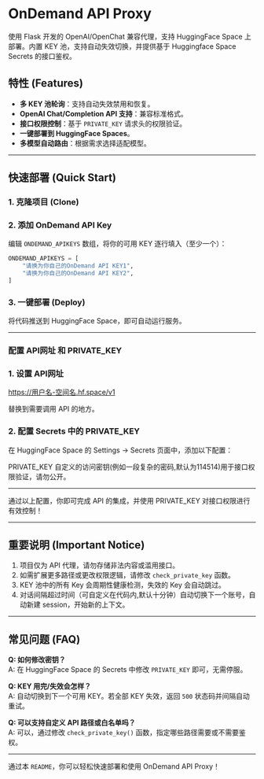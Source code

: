 # OnDemand API Proxy

使用 Flask 开发的 OpenAI/OpenChat 兼容代理，支持 HuggingFace Space 上部署。内置 KEY 池，支持自动失效切换，并提供基于 Huggingface Space Secrets 的接口鉴权。

## 特性 (Features)
- **多 KEY 池轮询**：支持自动失效禁用和恢复。
- **OpenAI Chat/Completion API 支持**：兼容标准格式。
- **接口权限控制**：基于 `PRIVATE_KEY` 请求头的权限验证。
- **一键部署到 HuggingFace Spaces**。
- **多模型自动路由**：根据需求选择适配模型。

---

## 快速部署 (Quick Start)

### 1. 克隆项目 (Clone)

### 2. 添加 OnDemand API Key
编辑 `ONDEMAND_APIKEYS` 数组，将你的可用 KEY 逐行填入（至少一个）：

```python
ONDEMAND_APIKEYS = [
    "请换为你自己的OnDemand API KEY1",
    "请换为你自己的OnDemand API KEY2",
]
```

### 3. 一键部署 (Deploy)
将代码推送到 HuggingFace Space，即可自动运行服务。

---

### 配置 API网址 和 PRIVATE_KEY
### 1. 设置 API网址
https://用户名-空间名.hf.space/v1

替换到需要调用 API 的地方。

### 2. 配置 Secrets 中的 PRIVATE_KEY
在 HuggingFace Space 的 Settings -> Secrets 页面中，添加以下配置：

PRIVATE_KEY	自定义的访问密钥(例如一段复杂的密码,默认为114514)用于接口权限验证，请勿公开。

---

通过以上配置，你即可完成 API 的集成，并使用 PRIVATE_KEY 对接口权限进行有效控制！

---

## 重要说明 (Important Notice)
1. 项目仅为 API 代理，请勿存储非法内容或滥用接口。
2. 如需扩展更多路径或更改权限逻辑，请修改 `check_private_key` 函数。
3. KEY 池中的所有 Key 会周期性健康检测，失效的 Key 会自动跳过。
4. 对话间隔超过时间（可自定义在代码内,默认十分钟）自动切换下一个账号，自动新建 session，开始新的上下文。
---

## 常见问题 (FAQ)

**Q: 如何修改密钥？**  
A: 在 HuggingFace Space 的 Secrets 中修改 `PRIVATE_KEY` 即可，无需停服。

**Q: KEY 用完/失效会怎样？**  
A: 自动切换到下一个可用 KEY。若全部 KEY 失效，返回 `500` 状态码并间隔自动重试。

**Q: 可以支持自定义 API 路径或白名单吗？**  
A: 可以，通过修改 `check_private_key()` 函数，指定哪些路径需要或不需要鉴权。

--- 

通过本 `README`，你可以轻松快速部署和使用 OnDemand API Proxy！
